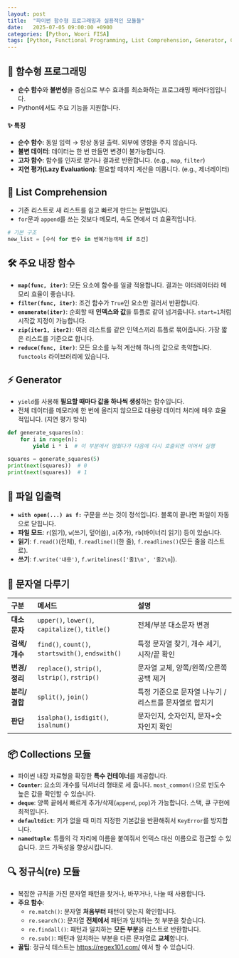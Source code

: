 ```yaml
---
layout: post
title:  "파이썬 함수형 프로그래밍과 실용적인 모듈들"
date:   2025-07-05 09:00:00 +0900
categories: [Python, Woori FISA]
tags: [Python, Functional Programming, List Comprehension, Generator, Collections, Regex, '#우리FIS아카데미', '#우리FISA', '#AI엔지니어링', '#K-디지털트레이닝', '#우리에프아이에스', '#글로벌소프트웨어캠퍼스']
---
```


## 🧩 함수형 프로그래밍

- **순수 함수**와 **불변성**을 중심으로 부수 효과를 최소화하는 프로그래밍 패러다임입니다.
- Python에서도 주요 기능을 지원합니다.

#### ✨ 특징
- **순수 함수**: 동일 입력 → 항상 동일 출력. 외부에 영향을 주지 않습니다.
- **불변 데이터**: 데이터는 한 번 만들면 변경이 불가능합니다.
- **고차 함수**: 함수를 인자로 받거나 결과로 반환합니다. (e.g., `map`, `filter`)
- **지연 평가(Lazy Evaluation)**: 필요할 때까지 계산을 미룹니다. (e.g., 제너레이터)

## 📝 List Comprehension

- 기존 리스트로 새 리스트를 쉽고 빠르게 만드는 문법입니다.
- `for`문과 `append`를 쓰는 것보다 메모리, 속도 면에서 더 효율적입니다.

```python
# 기본 구조
new_list = [수식 for 변수 in 반복가능객체 if 조건]
```

## 🛠️ 주요 내장 함수

- **`map(func, iter)`**: 모든 요소에 함수를 일괄 적용합니다. 결과는 이터레이터라 메모리 효율이 좋습니다.
- **`filter(func, iter)`**: 조건 함수가 `True`인 요소만 걸러서 반환합니다.
- **`enumerate(iter)`**: 순회할 때 **인덱스와 값**을 튜플로 같이 넘겨줍니다. `start=1`처럼 시작값 지정이 가능합니다.
- **`zip(iter1, iter2)`**: 여러 리스트를 같은 인덱스끼리 튜플로 묶어줍니다. 가장 짧은 리스트를 기준으로 합니다.
- **`reduce(func, iter)`**: 모든 요소를 누적 계산해 하나의 값으로 축약합니다. `functools` 라이브러리에 있습니다.

## ⚡ Generator

- `yield`를 사용해 **필요할 때마다 값을 하나씩 생성**하는 함수입니다.
- 전체 데이터를 메모리에 한 번에 올리지 않으므로 대용량 데이터 처리에 매우 효율적입니다. (지연 평가 방식)

```python
def generate_squares(n):
    for i in range(n):
        yield i * i  # 이 부분에서 멈췄다가 다음에 다시 호출되면 이어서 실행

squares = generate_squares(5)
print(next(squares))  # 0
print(next(squares))  # 1
```

## 📂 파일 입출력

- **`with open(...) as f:`** 구문을 쓰는 것이 정석입니다. 블록이 끝나면 파일이 자동으로 닫힙니다.
- **파일 모드**: `r`(읽기), `w`(쓰기, 덮어씀), `a`(추가), `rb`(바이너리 읽기) 등이 있습니다.
- **읽기**: `f.read()`(전체), `f.readline()`(한 줄), `f.readlines()`(모든 줄을 리스트로).
- **쓰기**: `f.write('내용')`, `f.writelines(['줄1\n', '줄2\n`]).

## 💬 문자열 다루기

| 구분 | 메서드 | 설명 |
| :-- | :-- | :-- |
| **대소문자** | `upper()`, `lower()`, `capitalize()`, `title()` | 전체/부분 대소문자 변경 |
| **검색/개수** | `find()`, `count()`, `startswith()`, `endswith()` | 특정 문자열 찾기, 개수 세기, 시작/끝 확인 |
| **변경/정리** | `replace()`, `strip()`, `lstrip()`, `rstrip()` | 문자열 교체, 양쪽/왼쪽/오른쪽 공백 제거 |
| **분리/결합** | `split()`, `join()` | 특정 기준으로 문자열 나누기 / 리스트를 문자열로 합치기 |
| **판단** | `isalpha()`, `isdigit()`, `isalnum()` | 문자인지, 숫자인지, 문자+숫자인지 확인 |

## 📦 Collections 모듈

- 파이썬 내장 자료형을 확장한 **특수 컨테이너**를 제공합니다.
- **`Counter`**: 요소의 개수를 딕셔너리 형태로 세 줍니다. `most_common()`으로 빈도수 높은 값을 확인할 수 있습니다.
- **`deque`**: 양쪽 끝에서 빠르게 추가/삭제(`append`, `pop`)가 가능합니다. 스택, 큐 구현에 최적입니다.
- **`defaultdict`**: 키가 없을 때 미리 지정한 기본값을 반환해줘서 `KeyError`를 방지합니다.
- **`namedtuple`**: 튜플의 각 자리에 이름을 붙여줘서 인덱스 대신 이름으로 접근할 수 있습니다. 코드 가독성을 향상시킵니다.

## 🔍 정규식(re) 모듈

- 복잡한 규칙을 가진 문자열 패턴을 찾거나, 바꾸거나, 나눌 때 사용합니다.
- **주요 함수**:
    - `re.match()`: 문자열 **처음부터** 패턴이 맞는지 확인합니다.
    - `re.search()`: 문자열 **전체에서** 패턴과 일치하는 첫 부분을 찾습니다.
    - `re.findall()`: 패턴과 일치하는 **모든 부분**을 리스트로 반환합니다.
    - `re.sub()`: 패턴과 일치하는 부분을 다른 문자열로 **교체**합니다.
- **꿀팁**: 정규식 테스트는 https://regex101.com/ 에서 할 수 있습니다.
